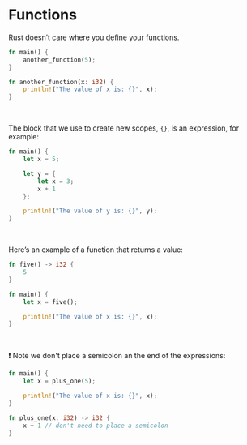 # Functions
Rust doesn’t care where you define your functions.

```rust
fn main() {
    another_function(5);
}

fn another_function(x: i32) {
    println!("The value of x is: {}", x);
}
```
<br>

The block that we use to create new scopes, `{}`, is an expression, for example:
```rust
fn main() {
    let x = 5;

    let y = {
        let x = 3;
        x + 1
    };

    println!("The value of y is: {}", y);
}
```
<br>

Here’s an example of a function that returns a value:
```rust
fn five() -> i32 {
    5
}

fn main() {
    let x = five();

    println!("The value of x is: {}", x);
}
```
<br>

❗️ Note we don't place a semicolon an the end of the expressions:
```rust
fn main() {
    let x = plus_one(5);

    println!("The value of x is: {}", x);
}

fn plus_one(x: i32) -> i32 {
    x + 1 // don't need to place a semicolon
}
```


